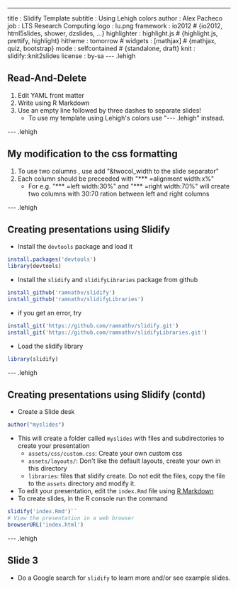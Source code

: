 ---
title       : Slidify Template 
subtitle    : Using Lehigh colors
author      : Alex Pacheco
job         : LTS Research Computing
logo        : lu.png
framework   : io2012        # {io2012, html5slides, shower, dzslides, ...}
highlighter : highlight.js  # {highlight.js, prettify, highlight}
hitheme     : tomorrow      # 
widgets     : [mathjax]            # {mathjax, quiz, bootstrap}
mode        : selfcontained # {standalone, draft}
knit        : slidify::knit2slides
license     : by-sa
---  .lehigh

## Read-And-Delete

1. Edit YAML front matter
2. Write using R Markdown
3. Use an empty line followed by three dashes to separate slides!
   * To use my template using Lehigh's  colors use "---  .lehigh" instead. 

--- .lehigh

## My modification to the css formatting

1. To use two columns , use add "&twocol_width to the slide separator"
2. Each column should be preceeded with "*** =alignment width:x%"
    * For e.g. "*** =left width:30%" and "*** =right width:70%" will create two columns with 30:70 ration between left and right columns

--- .lehigh

## Creating presentations using Slidify

* Install the `devtools` package and load it


```r
install.packages('devtools')
library(devtools)
```

* Install the `slidify` and `slidifyLibraries` package from github


```r
install_github('ramnathv/slidify')
install_github('ramnathv/slidifyLibraries')
```

* if you get an error, try 


```r
install_git('https://github.com/ramnathv/slidify.git') 
install_git('https://github.com/ramnathv/slidifyLibraries.git')
```

* Load the slidify library


```r
library(slidify)
```

--- .lehigh

## Creating presentations using Slidify (contd)

* Create a Slide desk

```r
author("myslides")
```

* This will create a folder called `myslides` with files and subdirectories to create your presentation
   - `assets/css/custom.css`: Create your own custom css
   - `assets/layouts/`: Don't like the default layouts, create your own in this directory
   - `libraries`: files that slidify create. Do not edit the files, copy the file to the `assets` directory and modify it.
* To edit your presentation, edit the `index.Rmd` file using [R Markdown](http://rmarkdown.rstudio.com/)
* To create slides, in the R console run the command


```r
slidify('index.Rmd')``
# View the presentation in a web browser
browserURL('index.html')
```


--- .lehigh


## Slide 3


* Do a Google search for `slidify` to learn more and/or see example slides.

